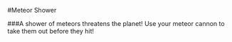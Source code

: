 #Meteor Shower

###A shower of meteors threatens the planet! Use your meteor cannon to take them out before they hit!

